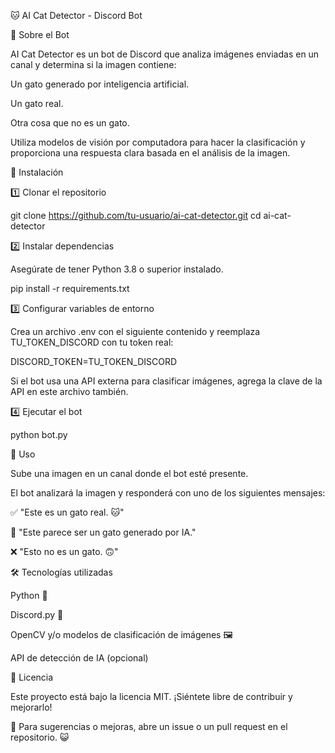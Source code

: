 🐱 AI Cat Detector - Discord Bot

🤖 Sobre el Bot

AI Cat Detector es un bot de Discord que analiza imágenes enviadas en un canal y determina si la imagen contiene:

Un gato generado por inteligencia artificial.

Un gato real.

Otra cosa que no es un gato.

Utiliza modelos de visión por computadora para hacer la clasificación y proporciona una respuesta clara basada en el análisis de la imagen.

🚀 Instalación

1️⃣ Clonar el repositorio

git clone https://github.com/tu-usuario/ai-cat-detector.git
cd ai-cat-detector

2️⃣ Instalar dependencias

Asegúrate de tener Python 3.8 o superior instalado.

pip install -r requirements.txt

3️⃣ Configurar variables de entorno

Crea un archivo .env con el siguiente contenido y reemplaza TU_TOKEN_DISCORD con tu token real:

DISCORD_TOKEN=TU_TOKEN_DISCORD

Si el bot usa una API externa para clasificar imágenes, agrega la clave de la API en este archivo también.

4️⃣ Ejecutar el bot

python bot.py

📌 Uso

Sube una imagen en un canal donde el bot esté presente.

El bot analizará la imagen y responderá con uno de los siguientes mensajes:

✅ "Este es un gato real. 🐱"

🤖 "Este parece ser un gato generado por IA."

❌ "Esto no es un gato. 🙃"

🛠️ Tecnologías utilizadas

Python 🐍

Discord.py 🤖

OpenCV y/o modelos de clasificación de imágenes 🖼️

API de detección de IA (opcional)

📜 Licencia

Este proyecto está bajo la licencia MIT. ¡Siéntete libre de contribuir y mejorarlo!

📩 Para sugerencias o mejoras, abre un issue o un pull request en el repositorio. 😺

